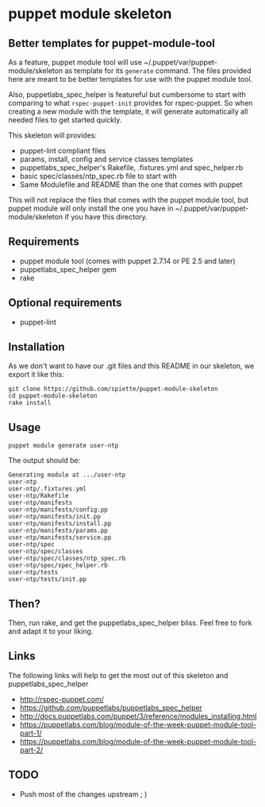 # puppet module skeleton
## Better templates for puppet-module-tool

As a feature, puppet module tool will use ~/.puppet/var/puppet-module/skeleton
as template for its `generate` command. The files provided here are meant to be
better templates for use with the puppet module tool.

Also, puppetlabs_spec_helper is featureful but cumbersome to start with
comparing to what `rspec-puppet-init` provides for rspec-puppet. So when
creating a new module with the template, it will generate automatically all
needed files to get started quickly.

This skeleton will provides:

- puppet-lint compliant files
- params, install, config and service classes templates
- puppetlabs_spec_helper's Rakefile, .fixtures.yml and spec_helper.rb
- basic spec/classes/ntp_spec.rb file to start with
- Same Modulefile and README than the one that comes with puppet

This will not replace the files that comes with the puppet module tool, but puppet module will only install the one you have in ~/.puppet/var/puppet-module/skeleton if you have this directory.

## Requirements

- puppet module tool (comes with puppet 2.7.14 or PE 2.5 and later)
- puppetlabs_spec_helper gem
- rake

## Optional requirements

- puppet-lint

## Installation

As we don't want to have our .git files and this README in our skeleton, we
export it like this:

    git clone https://github.com/spiette/puppet-module-skeleton 
    cd puppet-module-skeleton
    rake install

## Usage

    puppet module generate user-ntp

The output should be:

    Generating module at .../user-ntp
    user-ntp
    user-ntp/.fixtures.yml
    user-ntp/Rakefile
    user-ntp/manifests
    user-ntp/manifests/config.pp
    user-ntp/manifests/init.pp
    user-ntp/manifests/install.pp
    user-ntp/manifests/params.pp
    user-ntp/manifests/service.pp
    user-ntp/spec
    user-ntp/spec/classes
    user-ntp/spec/classes/ntp_spec.rb
    user-ntp/spec/spec_helper.rb
    user-ntp/tests
    user-ntp/tests/init.pp

## Then?

Then, run rake, and get the puppetlabs_spec_helper bliss. Feel free to fork and adapt it to your liking.

## Links

The following links will help to get the most out of this skeleton and puppetlabs_spec_helper

- http://rspec-puppet.com/
- https://github.com/puppetlabs/puppetlabs_spec_helper
- http://docs.puppetlabs.com/puppet/3/reference/modules_installing.html
- https://puppetlabs.com/blog/module-of-the-week-puppet-module-tool-part-1/
- https://puppetlabs.com/blog/module-of-the-week-puppet-module-tool-part-2/

## TODO
- Push most of the changes upstream ; )
